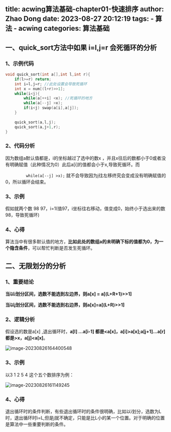 title: acwing算法基础-chapter01-快速排序
author: Zhao Dong
date: 2023-08-27 20:12:19
tags:
	- 算法
	- acwing
categories:  算法基础
---

## 一、quick_sort方法中如果 i=l,j=r 会死循环的分析

### 1、示例代码

```c++
void quick_sort(int a[],int l,int r){
    if(l>=r) return;
    int i=l,j=r; //此处设置会导致死循环
    int x = num[(l+r)>>1];
    while(i<j){
        while(a[++i] <x); //死循环的地方
        while(a[--j] >x);
        if(i<j) swap(a[i],a[j]);
    }
    
    quick_sort(a,l,j);
    quick_sort(a,j+1,r);
}
```

### 2、代码分析

因为数组a默认值都是，i的坐标越过了选中的数x ，并且x往后的数都小于0或者没有明确赋值（此种情况为0）此后a[i]的值都会小于x,导致死循环。而

```         while(a[--j] >x);```  就不会导致因为j往左移终究会变成没有明确赋值的0，所以循环会结束。

### 3、示例

假如就两个数 98 97，i=1(值97，i坐标往右移动，值变成0，始终小于选出来的数98，导致死循环)

### 4、心得

算法当中有很多默认值的地方，**比如此处的数组a的未明确下标的值都为0，为一个隐含条件**，可以帮忙判断是否发生死循环。

## 二、无限划分的分析



### 1、重要结论

**当以i划分区间，选数不能选到左边界，则a[x] = a[(L+R+1)>>1]**

**当以j划分区间，选数不能选到右边界，则a[x]=a[(L+R)>>1]**

### 2、逻辑分析

假设选的数是a[x] ,退出循环时，**a[l] ...a[i-1] 都是<a[x]，a[i]>a[x];a[j+1]...a[r] 都是>x，a[j]<a[x]**。

![image-20230826164400548](https://s2.loli.net/2023/08/26/AuKmF1NqCZg8yUe.png)



### 3、示例

以3 1 2 5 4 这个五个数排序为例：

![image-20230826161149245](https://s2.loli.net/2023/08/26/IYhEMNt3gBsp5qw.png)



### 4、心得

退出循环时的条件判断，有些退出循环时的条件很明确，比如以i划分，选数为L时，退出循环时i=L,但是j就不确定，只能是比L小的某一个位置。对于明确的位置是算法中一些重要判断的条件。